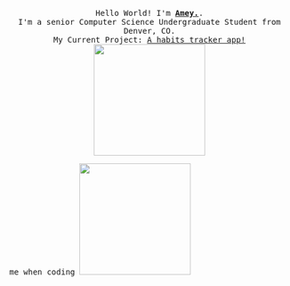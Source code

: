 <p align="center">
  <br>
  <samp>
    Hello World! I'm <b><a rel="nofollow noopener noreferrer" target="_blank" href="ameyerd.github.io">Amey.</a></b>.
    <br>I'm a senior Computer Science Undergraduate Student from Denver, CO.<br>
    My Current Project: <a href="https://github.com/ameyerd/habits">A habits tracker app!</a>

</samp>
 
  <img src="https://c.tenor.com/22kpo3lzTu0AAAAi/sofacha.gif" width="200"/>

</p>

<samp>
me when coding
<img src="https://c.tenor.com/q9s_XmoedE8AAAAi/piske-usagi.gif" width="200"/>

</samp>
</details>

